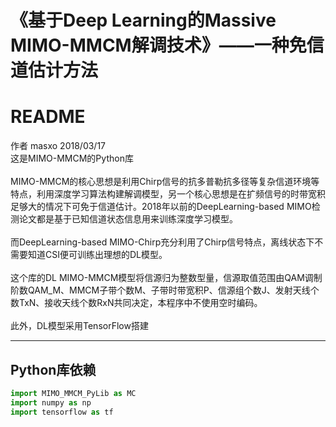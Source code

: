 # 《基于Deep Learning的Massive MIMO-MMCM解调技术》——一种免信道估计方法
README
===========================
作者 masxo 2018/03/17 
</br>这是MIMO-MMCM的Python库 </br>
</br>MIMO-MMCM的核心思想是利用Chirp信号的抗多普勒抗多径等复杂信道环境等特点，利用深度学习算法构建解调模型，另一个核心思想是在扩频信号的时带宽积足够大的情况下可免于信道估计。2018年以前的DeepLearning-based MIMO检测论文都是基于已知信道状态信息用来训练深度学习模型。</br>
</br>而DeepLearning-based MIMO-Chirp充分利用了Chirp信号特点，离线状态下不需要知道CSI便可训练出理想的DL模型。 </br>
</br>这个库的DL MIMO-MMCM模型将信源归为整数型量，信源取值范围由QAM调制阶数QAM_M、MMCM子带个数M、子带时带宽积P、信源组个数J、发射天线个数TxN、接收天线个数RxN共同决定，本程序中不使用空时编码。</br>
</br>此外，DL模型采用TensorFlow搭建</br>

****

Python库依赖
----------
```Python
import MIMO_MMCM_PyLib as MC
import numpy as np
import tensorflow as tf  
```






